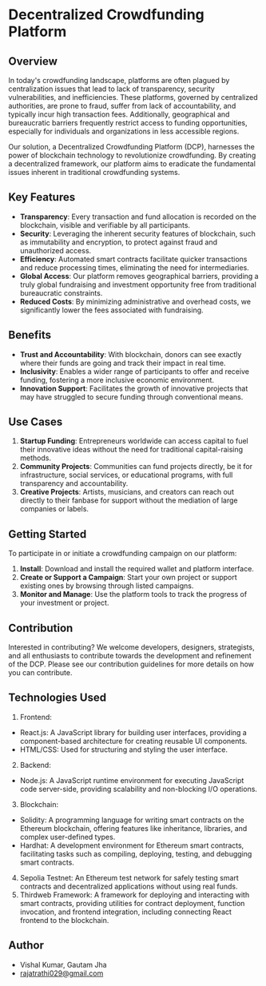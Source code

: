 # Decentralized Crowdfunding Platform

## Overview

In today's crowdfunding landscape, platforms are often plagued by centralization issues that lead to lack of transparency, security vulnerabilities, and inefficiencies. These platforms, governed by centralized authorities, are prone to fraud, suffer from lack of accountability, and typically incur high transaction fees. Additionally, geographical and bureaucratic barriers frequently restrict access to funding opportunities, especially for individuals and organizations in less accessible regions.

Our solution, a Decentralized Crowdfunding Platform (DCP), harnesses the power of blockchain technology to revolutionize crowdfunding. By creating a decentralized framework, our platform aims to eradicate the fundamental issues inherent in traditional crowdfunding systems.

## Key Features

- **Transparency**: Every transaction and fund allocation is recorded on the blockchain, visible and verifiable by all participants.
- **Security**: Leveraging the inherent security features of blockchain, such as immutability and encryption, to protect against fraud and unauthorized access.
- **Efficiency**: Automated smart contracts facilitate quicker transactions and reduce processing times, eliminating the need for intermediaries.
- **Global Access**: Our platform removes geographical barriers, providing a truly global fundraising and investment opportunity free from traditional bureaucratic constraints.
- **Reduced Costs**: By minimizing administrative and overhead costs, we significantly lower the fees associated with fundraising.

## Benefits

- **Trust and Accountability**: With blockchain, donors can see exactly where their funds are going and track their impact in real time.
- **Inclusivity**: Enables a wider range of participants to offer and receive funding, fostering a more inclusive economic environment.
- **Innovation Support**: Facilitates the growth of innovative projects that may have struggled to secure funding through conventional means.

## Use Cases

1. **Startup Funding**: Entrepreneurs worldwide can access capital to fuel their innovative ideas without the need for traditional capital-raising methods.
2. **Community Projects**: Communities can fund projects directly, be it for infrastructure, social services, or educational programs, with full transparency and accountability.
3. **Creative Projects**: Artists, musicians, and creators can reach out directly to their fanbase for support without the mediation of large companies or labels.

## Getting Started

To participate in or initiate a crowdfunding campaign on our platform:

1. **Install**: Download and install the required wallet and platform interface.
2. **Create or Support a Campaign**: Start your own project or support existing ones by browsing through listed campaigns.
3. **Monitor and Manage**: Use the platform tools to track the progress of your investment or project.

## Contribution

Interested in contributing? We welcome developers, designers, strategists, and all enthusiasts to contribute towards the development and refinement of the DCP. Please see our contribution guidelines for more details on how you can contribute.

## Technologies Used
1. Frontend:
- React.js: A JavaScript library for building user interfaces, providing a component-based architecture for creating reusable UI components.
- HTML/CSS: Used for structuring and styling the user interface.
2. Backend:
- Node.js: A JavaScript runtime environment for executing JavaScript code server-side, providing scalability and non-blocking I/O operations.
3. Blockchain:
- Solidity: A programming language for writing smart contracts on the Ethereum blockchain, offering features like inheritance, libraries, and complex user-defined types.
- Hardhat: A development environment for Ethereum smart contracts, facilitating tasks such as compiling, deploying, testing, and debugging smart contracts.
4. Sepolia Testnet: 
An Ethereum test network for safely testing smart contracts and decentralized applications without using real funds.
5. Thirdweb Framework:
 A framework for deploying and interacting with smart contracts, providing utilities for contract deployment, function invocation, and frontend integration, including connecting React frontend to the blockchain.


## Author
- Vishal Kumar, Gautam Jha
- rajatrathi029@gmail.com
